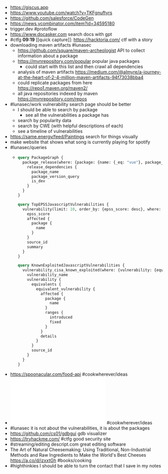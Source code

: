- https://giscus.app
- https://www.youtube.com/watch?v=TKFgnuftyrs
- https://github.com/salesforce/CodeGen
- https://news.ycombinator.com/item?id=34595180
- trigger.dev #protoflow
- https://www.docasker.com search docs with gpt
- #ctfg **09:19** [[quick capture]]:  https://hacktoria.com/ ctf with a story
- downloading maven artifacts #lunasec
	- https://github.com/square/maven-archeologist API to collect information about a package
	- https://mvnrepository.com/popular popular java packages
		- could start with this list and then crawl all dependencies
	- analysis of maven artifacts https://medium.com/@almyre/a-journey-at-the-heart-of-2-4-million-maven-artifacts-94f73038bba4
	- could replicate packages from here https://repo1.maven.org/maven2/
	- all java repositories indexed by maven https://mvnrepository.com/repos
- #lunasec/work vulnerability search page should be better
	- I should be able to search by package
		- see all the vulnerabilities a package has
	- search by popularity data
	- search by CWE (with helpful descriptions of each)
	- see a timeline of vulnerabilities
- https://same.energy/feed/Paintings search for things visually
- make website that shows what song is currently playing for spotify
- #lunasec/queries
	- ```graphql
	  query PackageGraph {
	    package_release(where: {package: {name: {_eq: "vue"}, package_manager: {_eq: "npm"}, custom_registry: {_eq: ""}}}, order_by: {version: desc}) {
	      release_dependencies {
	        package_name
	        package_version_query
	        is_dev
	      }
	    }
	  }
	  
	  query TopEPSSJavascriptVulnerabilities {
	    vulnerability(limit: 10, order_by: {epss_score: desc}, where: {epss_score: {_is_null: false}, affected: {package: {package_manager: {_eq: "maven"}}}}) {
	      epss_score
	      affected {
	        package {
	          name
	        }
	      }
	      source_id
	      summary
	    }
	  }
	  
	  query KnownExploitedJavascriptVulnerabilities {
	    vulnerability_cisa_known_exploited(where: {vulnerability: {equivalents: {equivalent_vulnerability: {affected: {package: {}}}}}}) {
	      vulnerability_name
	      vulnerability {
	        equivalents {
	          equivalent_vulnerability {
	            affected {
	              package {
	                name
	              }
	              ranges {
	                introduced
	                fixed
	              }
	            }
	            details
	          }
	        }
	        source_id
	      }
	    }
	  }
	  ```
- https://spoonacular.com/food-api #cookwherever/ideas
- ![spoonacular-api-slides.pdf](../assets/spoonacular-api-slides_1675300980551_0.pdf) #cookwherever/ideas
- #lunasec it is not about the vulnerabilities, it is about the packages
- https://github.com/cs01/gdbgui gdb visualizer
- https://tryhackme.com/ #ctfg good security site
- #streaming/editing descript.com great editing software
- The Art of Natural Cheesemaking: Using Traditional, Non-Industrial Methods and Raw Ingredients to Make the World's Best Cheeses https://a.co/d/izxxtGh #books/cooking
- #highthinkies I should be able to turn the contact that I save in my notes